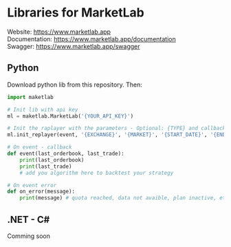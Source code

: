# Libraries for MarketLab
Website: https://www.marketlab.app  
Documentation: https://www.marketlab.app/documentation  
Swagger: https://www.marketlab.app/swagger

## Python
Download python lib from this repository. Then:
```python
import maketlab

# Init lib with api key
ml = maketlab.MarketLab('{YOUR_API_KEY}')

# Init the raplayer with the parameters - Optional: {TYPE} and callback on_error
ml.init_replayer(event, '{EXCHANGE}', '{MARKET}', '{START_DATE}', '{END_DATE}', '{TYPE}', on_error))

# On event - callback
def event(last_orderbook, last_trade):
    print(last_orderbook)
    print(last_trade)
    # add you algorithm here to backtest your strategy

# On event error
def on_error(message):
    print(message) # quota reached, data not avaible, plan inactive, etc.
```

## .NET - C#
Comming soon